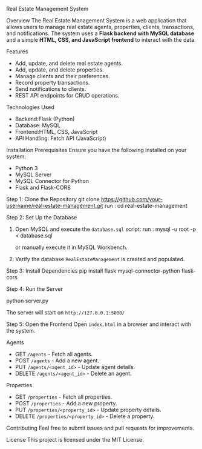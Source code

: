 Real Estate Management System

Overview
The Real Estate Management System is a web application that allows users to manage real estate agents, properties, clients, transactions, and notifications. The system uses a **Flask backend with MySQL database** and a simple **HTML, CSS, and JavaScript frontend** to interact with the data.

Features
- Add, update, and delete real estate agents.
- Add, update, and delete properties.
- Manage clients and their preferences.
- Record property transactions.
- Send notifications to clients.
- REST API endpoints for CRUD operations.

Technologies Used
- Backend:Flask (Python)
- Database: MySQL
- Frontend:HTML, CSS, JavaScript
- API Handling: Fetch API (JavaScript)

Installation
 Prerequisites
Ensure you have the following installed on your system:
- Python 3
- MySQL Server
- MySQL Connector for Python
- Flask and Flask-CORS

Step 1: Clone the Repository
 git clone https://github.com/your-username/real-estate-management.git
run : cd real-estate-management

Step 2: Set Up the Database
1. Open MySQL and execute the `database.sql` script:
   run : mysql -u root -p < database.sql
   
   or manually execute it in MySQL Workbench.

2. Verify the database `RealEstateManagement` is created and populated.

Step 3: Install Dependencies
pip install flask mysql-connector-python flask-cors

Step 4: Run the Server

python server.py

The server will start on `http://127.0.0.1:5000/`

Step 5: Open the Frontend
Open `index.html` in a browser and interact with the system.

Agents
- GET `/agents` - Fetch all agents.
- POST `/agents` - Add a new agent.
- PUT `/agents/<agent_id>` - Update agent details.
- DELETE `/agents/<agent_id>` - Delete an agent.

Properties
- GET `/properties` - Fetch all properties.
- POST `/properties` - Add a new property.
- PUT `/properties/<property_id>` - Update property details.
- DELETE `/properties/<property_id>` - Delete a property.

Contributing
Feel free to submit issues and pull requests for improvements.

License
This project is licensed under the MIT License.

